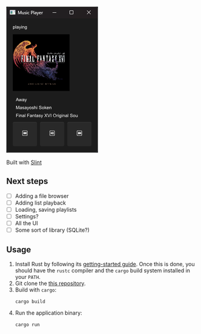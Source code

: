 ![Screenshot](images/img.png)

Built with [Slint](https://slint.dev/)

## Next steps

- [ ] Adding a file browser
- [ ] Adding list playback
- [ ] Loading, saving playlists
- [ ] Settings?
- [ ] All the UI
- [ ] Some sort of library (SQLite?)

## Usage

1. Install Rust by following its [getting-started guide](https://www.rust-lang.org/learn/get-started).
   Once this is done, you should have the `rustc` compiler and the `cargo` build system installed in your `PATH`.
2. Git clone the [this repository](https://github.com/slint-ui/slint-rust-template/archive/refs/heads/main.zip).
3. Build with `cargo`:
    ```
    cargo build
    ```
3. Run the application binary:
    ```
    cargo run
    ```